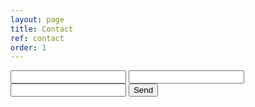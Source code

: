 ```yaml
---
layout: page
title: Contact
ref: contact
order: 1
---
```



<form action="https://getform.io/f/3bad303b-896a-4ad2-b858-eb4b80511aec" method="POST">

  <input type="text" name="name">
  <input type="email" name="email">
  <input type="text" name="message">
  <button type="submit">Send</button>

</form>
        

